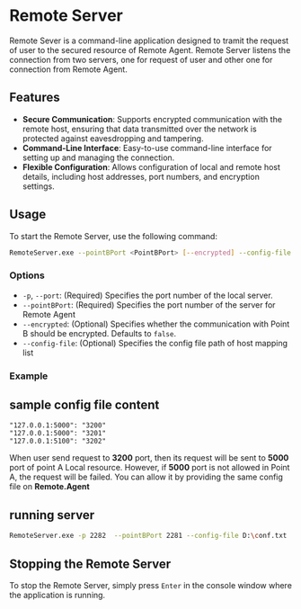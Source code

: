 # Remote Server

Remote Sever is a command-line application designed to tramit the request of user to the secured resource of Remote Agent.
Remote Server listens the connection from two servers, one for request of user and other one for connection from Remote Agent.
## Features

- **Secure Communication**: Supports encrypted communication with the remote host, ensuring that data transmitted over the network is protected against eavesdropping and tampering.
- **Command-Line Interface**: Easy-to-use command-line interface for setting up and managing the connection.
- **Flexible Configuration**: Allows configuration of local and remote host details, including host addresses, port numbers, and encryption settings.


## Usage

To start the Remote Server, use the following command:

```sh
RemoteServer.exe --pointBPort <PointBPort> [--encrypted] --config-file <file_path_to_config_>
```
### Options

- `-p`, `--port`: (Required) Specifies the port number of the local server.
- `--pointBPort`: (Required) Specifies the port number of the server for Remote Agent
- `--encrypted`: (Optional) Specifies whether the communication with Point B should be encrypted. Defaults to `false`.
- `--config-file`: (Optional) Specifies the config file path of host mapping list

### Example
## sample config file content
``` text
"127.0.0.1:5000": "3200"
"127.0.0.1:5000": "3201"
"127.0.0.1:5100": "3202"
```
When user send request to **3200** port, then its request will be sent to **5000** port of point A Local resource.
However, if **5000** port is not allowed in Point A, the request will be failed. You can allow it by providing the same config file on **Remote.Agent**

## running server
```sh
RemoteServer.exe -p 2282  --pointBPort 2281 --config-file D:\conf.txt
```
## Stopping the Remote Server

To stop the Remote Server, simply press `Enter` in the console window where the application is running.